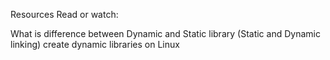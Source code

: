 Resources
Read or watch:

What is difference between Dynamic and Static library (Static and Dynamic linking)
create dynamic libraries on Linux
